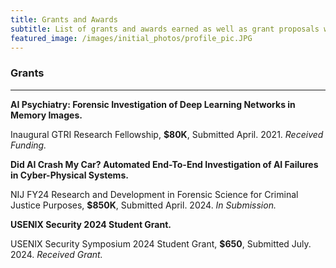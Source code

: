 ```yaml
---
title: Grants and Awards
subtitle: List of grants and awards earned as well as grant proposals worked on.
featured_image: /images/initial_photos/profile_pic.JPG
---
```


<!--- Insert picture of award/grant above --->

### Grants

---

**AI Psychiatry: Forensic Investigation of Deep Learning Networks in Memory Images.**
    
Inaugural GTRI Research Fellowship, **$80K**, Submitted April. 2021. *Received Funding.*

**Did AI Crash My Car? Automated End-To-End Investigation of AI Failures in Cyber-Physical Systems.**

NIJ FY24 Research and Development in Forensic Science for Criminal Justice Purposes, **$850K**, Submitted April. 2024. *In Submission.*
 
**USENIX Security 2024 Student Grant.** 

USENIX Security Symposium 2024 Student Grant, **$650**, Submitted July. 2024. *Received Grant.*